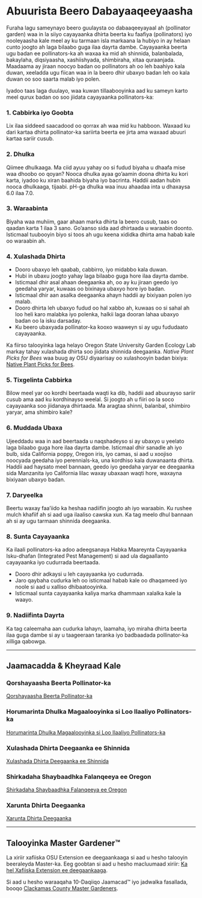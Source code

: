 # Abuurista Beero Dabayaaqeeyaasha

Furaha lagu sameynayo beero guulaysta oo dabaaqeeyayaal ah (pollinator garden) waa in la siiyo cayayaanka dhirta beerta ku faafiya (pollinators) iyo nooleyaasha kale meel ay ku tarmaan isla markaana la hubiyo in ay helaan cunto joogto ah laga bilaabo guga ilaa dayrta dambe. Cayayaanka beerta ugu badan ee pollinators-ka ah waxaa ka mid ah shinnida, balanbalada, bakaylaha, diqsiyaasha, xashiishyada, shimbiraha, xitaa quraanjada. Maadaama ay jiraan noocyo badan oo pollinators ah oo leh baahiyo kala duwan, xeeladda ugu fiican waa in la beero dhir ubaxyo badan leh oo kala duwan oo soo saarta malab iyo polen.

Iyadoo taas laga duulayo, waa kuwan tillaabooyinka aad ku sameyn karto meel qurux badan oo soo jiidata cayayaanka pollinators-ka:

### 1. Cabbirka iyo Goobta

Lix ilaa siddeed saacadood oo qorrax ah waa mid ku habboon. Waxaad ku dari kartaa dhirta pollinator-ka sariirta beerta ee jirta ama waxaad abuuri kartaa sariir cusub.

### 2. Dhulka

Qiimee dhulkaaga. Ma ciid ayuu yahay oo si fudud biyaha u dhaafa mise waa dhoobo oo qoyan? Nooca dhulka ayaa go’aamin doona dhirta ku kori karta, iyadoo ku xiran baahida biyaha iyo bacrinta. Haddii aadan hubin nooca dhulkaaga, tijaabi. pH-ga dhulka waa inuu ahaadaa inta u dhaxaysa 6.0 ilaa 7.0.

### 3. Waraabinta

Biyaha waa muhiim, gaar ahaan marka dhirta la beero cusub, taas oo qaadan karta 1 ilaa 3 sano. Go’aanso sida aad dhirtaada u waraabin doonto. Isticmaal tuubooyin biyo si toos ah ugu keena xididka dhirta ama habab kale oo waraabin ah.

### 4. Xulashada Dhirta

- Dooro ubaxyo leh qaabab, cabbirro, iyo midabbo kala duwan.
- Hubi in ubaxu joogto yahay laga bilaabo guga hore ilaa dayrta dambe.
- Isticmaal dhir asal ahaan deegaanka ah, oo ay ku jiraan geedo iyo geedaha yaryar, kuwaas oo bixinaya ubaxyo hore iyo badan.
- Isticmaal dhir aan asalka deegaanka ahayn haddii ay bixiyaan polen iyo malab.
- Dooro dhirta leh ubaxyo fudud oo hal xabbo ah, kuwaas oo si sahal ah loo heli karo malabka iyo polenka, halkii laga dooran lahaa ubaxyo badan oo la isku darsaday.
- Ku beero ubaxyada pollinator-ka kooxo waaweyn si ay ugu fududaato cayayaanka.

Ka fiirso talooyinka laga helayo Oregon State University Garden Ecology Lab markay tahay xulashada dhirta soo jiidata shinnida deegaanka. *Native Plant Picks for Bees* waa buug ay OSU diyaarisay oo xulashooyin badan bixiya: [Native Plant Picks for Bees](https://extension.oregonstate.edu/catalog/pub/em-9363-native-plant-picks-bees).

### 5. Tixgelinta Cabbirka

Bilow meel yar oo kordhi beertaada waqti ka dib, haddii aad abuurayso sariir cusub ama aad ku kordhinayso weelal. Si joogto ah u fiiri oo la soco cayayaanka soo jiidanaya dhirtaada. Ma aragtaa shinni, balanbal, shimbiro yaryar, ama shimbiro kale?

### 6. Muddada Ubaxa

Ujeeddadu waa in aad beertaada u naqshadeyso si ay ubaxyo u yeelato laga bilaabo guga hore ilaa dayrta dambe. Isticmaal dhir sanadle ah iyo bulb, sida California poppy, Oregon iris, iyo camas, si aad u xoojiso noocyada geedaha iyo perennials-ka, una kordhiso kala duwanaanta dhirta. Haddii aad haysato meel bannaan, geedo iyo geedaha yaryar ee deegaanka sida Manzanita iyo California lilac waxay ubaxaan waqti hore, waxayna bixiyaan ubaxyo badan.

### 7. Daryeelka

Beertu waxay faa’iido ka heshaa nadiifin joogto ah iyo waraabin. Ku rushee mulch khafiif ah si aad uga ilaaliso cawska xun. Ka tag meelo dhul bannaan ah si ay ugu tarmaan shinnida deegaanka.

### 8. Sunta Cayayaanka

Ka ilaali pollinators-ka adoo adeegsanaya Habka Maareynta Cayayaanka Isku-dhafan (Integrated Pest Management) si aad ula dagaallanto cayayaanka iyo cudurrada beertaada.

- Dooro dhir adkaysi u leh cayayaanka iyo cudurrada.
- Jaro qaybaha cudurka leh oo isticmaal habab kale oo dhaqameed iyo noole si aad u xalliso dhibaatooyinka.
- Isticmaal sunta cayayaanka kaliya marka dhammaan xalalka kale la waayo.

### 9. Nadiifinta Dayrta

Ka tag caleemaha aan cudurka lahayn, laamaha, iyo miraha dhirta beerta ilaa guga dambe si ay u taageeraan taranka iyo badbaadada pollinator-ka xilliga qabowga.

---

## Jaamacadda & Kheyraad Kale

### Qorshayaasha Beerta Pollinator-ka

[Qorshayaasha Beerta Pollinator-ka](https://ucdavis.app.box.com/s/h88bp60ucq6mk82w9v8eubtvuqecw1bi)

### Horumarinta Dhulka Magaalooyinka si Loo Ilaaliyo Pollinators-ka

[Horumarinta Dhulka Magaalooyinka si Loo Ilaaliyo Pollinators-ka](https://extension.oregonstate.edu/catalog/pub/em-9289-enhancing-urban-suburban-landscapes-protect-pollinators)

### Xulashada Dhirta Deegaanka ee Shinnida

[Xulashada Dhirta Deegaanka ee Shinnida](https://extension.oregonstate.edu/catalog/pub/em-9363-native-plant-picks-bees)

### Shirkadaha Shaybaadhka Falanqeeya ee Oregon

[Shirkadaha Shaybaadhka Falanqeeya ee Oregon](https://www.oregon.gov/ODA/programs/Pesticides/Documents/2020/AnalyticalLabsServingOregon.pdf)

### Xarunta Dhirta Deegaanka

[Xarunta Dhirta Deegaanka](https://portlandnativeplants.org/native-plant-nurseries)

---

## Talooyinka Master Gardener™

La xiriir xafiiska OSU Extension ee deegaankaaga si aad u hesho talooyin beeraleyda Master-ka. Eeg goobtan si aad u hesho macluumaad xiriir: [Ka hel Xafiiska Extension ee deegaankaaga](https://extension.oregonstate.edu/find-us).

Si aad u hesho waraaqaha 10-Daqiiqo Jaamacad™ iyo jadwalka fasallada, booqo [Clackamas County Master Gardeners](https://cmastergardeners.org).
